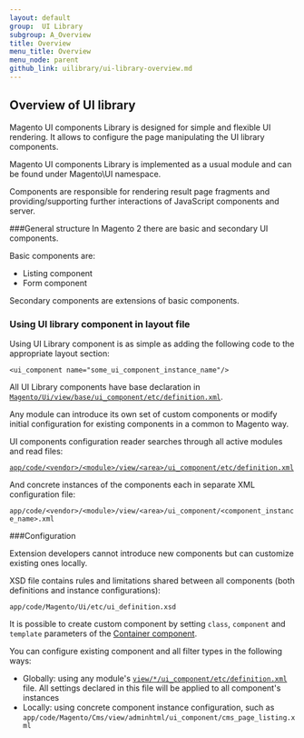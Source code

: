 ```yaml
---
layout: default
group:  UI Library
subgroup: A_Overview
title: Overview
menu_title: Overview
menu_node: parent
github_link: uilibrary/ui-library-overview.md
---
```


<h2 id="general">Overview of UI library</h2>

Magento UI components Library is designed for simple and flexible UI rendering. It allows to configure the page manipulating the UI library components.

Magento UI components  Library is implemented as a usual module and can be found under Magento\UI namespace.

Components are responsible for rendering result page fragments and providing/supporting further interactions of JavaScript components and server.


###General structure
In Magento 2 there are basic and secondary UI components. 

Basic components are: 

* Listing component
* Form component

Secondary components are extensions of basic components.  

<h3>Using UI library component in layout file</h3>

Using UI Library component is as simple as adding the following code to the appropriate layout section:

`<ui_component name="some_ui_component_instance_name"/>`

All UI Library components have base declaration in <a href="{{ site.gdeurl }}ui-library/ui-definition.html">`Magento/Ui/view/base/ui_component/etc/definition.xml`</a>. 

Any module can introduce its own set of custom components or modify initial configuration for existing components in a common to Magento way.

UI components configuration reader searches through all active modules and read files:

<a href="{{ site.gdeurl }}ui-library/ui-definition.html">`app/code/<vendor>/<module>/view/<area>/ui_component/etc/definition.xml`</a>


And concrete instances of the components each in separate XML configuration file:


`app/code/<vendor>/<module>/view/<area>/ui_component/<component_instance_name>.xml`

###Configuration

Extension developers cannot introduce new components but can customize existing ones locally. 

XSD file contains rules and limitations shared between all components (both definitions and instance configurations):

`app/code/Magento/Ui/etc/ui_definition.xsd`

It is possible to create custom component by setting `class`, `component` and `template` parameters of the <a href="{{ site.gdeurl }}ui-library/ui-container.html">Container component</a>.

You can configure existing component and all filter types in the following ways:

* Globally: using any module's <a href="{{ site.gdeurl }}ui-library/ui-definition.html">`view/*/ui_component/etc/definition.xml`</a> file. All settings declared in this file will be applied to all component's instances
* Locally: using concrete component instance configuration, such as `app/code/Magento/Cms/view/adminhtml/ui_component/cms_page_listing.xml`
